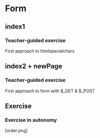 # Form

## index1

### Teacher-guided exercise

First approach to htmlspecialchars

## index2 + newPage

### Teacher-guided exercise

First approach to form with $_GET & $_POST

## Exercise

### Exercise in autonomy

[order.png]